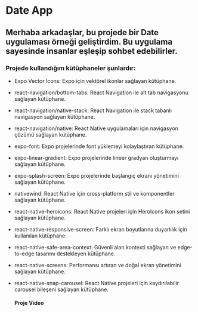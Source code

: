 # Date App




## Merhaba arkadaşlar, bu projede bir Date uygulaması örneği geliştirdim. Bu uygulama sayesinde insanlar eşleşip sohbet edebilirler.

### Projede kullandığım kütüphaneler şunlardır:

* Expo Vector Icons: Expo için vektörel ikonlar sağlayan kütüphane.
* react-navigation/bottom-tabs: React Navigation ile alt tab navigasyonu sağlayan kütüphane.
* react-navigation/native-stack: React Navigation ile stack tabanlı navigasyon sağlayan kütüphane.
* react-navigation/native: React Native uygulamaları için navigasyon çözümü sağlayan kütüphane.
* expo-font: Expo projelerinde font yüklemeyi kolaylaştıran kütüphane.
* expo-linear-gradient: Expo projelerinde lineer gradyan oluşturmayı sağlayan kütüphane.
* expo-splash-screen: Expo projelerinde başlangıç ekranı yönetimini sağlayan kütüphane.
* nativewind: React Native için cross-platform stil ve komponentler sağlayan kütüphane.
* react-native-heroicons: React Native projeleri için HeroIcons ikon setini sağlayan kütüphane.
* react-native-responsive-screen: Farklı ekran boyutlarına duyarlılık için kullanılan kütüphane.
* react-native-safe-area-context: Güvenli alan kontexti sağlayan ve edge-to-edge tasarımı destekleyen kütüphane.
* react-native-screens: Performansı artıran ve doğal ekran yönetimini sağlayan kütüphane.
* react-native-snap-carousel: React Native projeleri için kaydırılabilir carousel bileşeni sağlayan kütüphane.

  #### Proje Video
  
